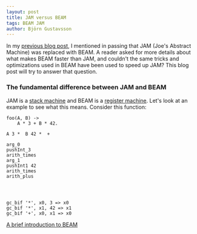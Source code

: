 ```yaml
---
layout: post
title: JAM versus BEAM
tags: BEAM JAM
author: Björn Gustavsson
---
```


In my [previous blog post][road_to_the_jit], I mentioned in passing
that JAM (Joe's Abstract Machine) was replaced with BEAM. A reader
asked for more details about what makes BEAM faster than JAM, and
couldn't the same tricks and optimizations used in BEAM have been used
to speed up JAM? This blog post will try to answer that question.

[road_to_the_jit]: http://blog.erlang.org/the-road-to-the-jit

### The fundamental difference between JAM and BEAM

JAM is a [stack machine] and BEAM is a [register machine][]. Let's look
at an example to see what this means. Consider this function:

[stack machine]: https://en.wikipedia.org/wiki/Stack_machine
[register machine]: https://en.wikipedia.org/wiki/Register_machine

    foo(A, B) ->
        A * 3 + B * 42.

    A 3 *  B 42 *  +

    arg_0
    pushInt_3
    arith_times
    arg_1
    pushInt1 42
    arith_times
    arith_plus




    gc_bif '*', x0, 3 => x0
    gc_bif '*', x1, 42 => x1
    gc_bif '+', x0, x1 => x0


[A brief introduction to BEAM][BEAM-primer]

[BEAM-primer]: http://blog.erlang.org/a-brief-BEAM-primer
